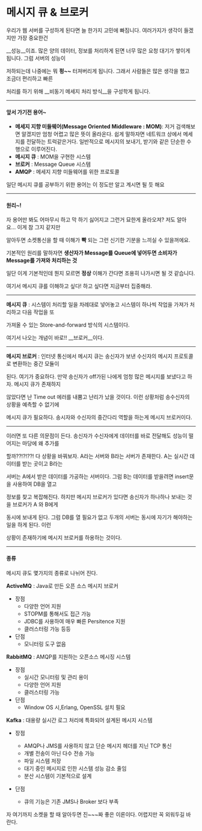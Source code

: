 # 메시지 큐 & 브로커

우리가 웹 서버를 구성하게 된다면 늘 한가지 고민에 빠짐니다.  여러가지가 생각이 들겠지만 가장 중요한건 

__성능__이죠. 많은 양의 데이터, 정보를 처리하게 된면 너무 많은 요청 대기가 쌓이게 됩니다.  그럼 서버의 성능이 

저하되는데 나중에는 뭐 __펑~~__ 터져버리게 됩니다. 그래서 사람들은 많은 생각을 했고 조금더 편리하고 빠른 

처리를 하기 위해 __비동기 메세지 처리 방식__을 구성학게 됩니다.

___

#### 앞서 가기전 용어~

- __메세지 지향 미들웨어(Message Oriented Middleware : MOM)__: 저거 검색해보면 알겠지만 엄청 어렵고 많은 뜻이 올라온다. 쉽게 말하자면 네트워크 상에서 메세지를 전달하는 트럭같은거다. 일반적으로 메시지의 보내기, 받기와 같은 단순한  수행으로 이루어진다.
- __메시지 큐__ : MOM을 구현한 시스템
- __브로커__ : Message Queue 시스템
- __AMQP__ : 메세지 지향 미들웨어를 위한 프로토콜 

일단 메시지 큐를 공부하기 위한 용어는 이 정도만 알고 계시면 될 듯 해요

___

#### 원리~!	

자 용어만 봐도 어마무시 하고 막 하기 싫어지고 그런거 묘한게 올라오져? 저도 알아요... 이게 참 그지 같지만 

알아두면 소켓통신을 할 때 이해가 __빡__ 되는 그런 신기한 기분을 느끼실 수 있을꺼에요.

기본적인 원리를 말하자면 __생산자가 Message를 Queue에 넣어두면 소비자가 Message를 가져와 처리하는 것__

일단 이게 기본적인데 뭔지 모르면 __정상__ 이해가 간다면 조용히 나가시면 될 것 같습니다.

여기서 메시지 큐를 이해하고 싶다! 하고 싶다면 지금부터 집중해라. 

___

__메시지 큐__ : 시스템이 처리할 일을 차례대로 넣어놓고 시스템이 하나씩 작업을 가져가 처리하고 다음 작업을 또

가져올 수 있는 Store-and-forward 방식의 시스템이다.

여기서 나오는 개념이 바로!! __브로커__이다. 

___

__메시지 브로커__ : 인터넷 통신에서 메시지 큐는 송신자가 보낸 수신자의 메시지 프로토콜로 변환하는 중간 모듈이

된다.  여기가 중요하다. 만약 송신자가 off가된 나에게 엄청 많은 메시지를 보냈다고 하자. 메시지 큐가 존재하지 

않았다면 난 Time out 에러를 내뿜고 난리가 났을 것이다. 이런 상황처럼 송수신자의 상황을 예측할 수 없기에 

메시지 큐가 필요하다. 송시자와 수신자의 중간다리 역할을 하는게 메시지 브로커이다.

___

이러면 또 다른 의문점이 든다. 송신자가 수신자에게 데이터를 바로 전달해도 성능이 떨어지는 마당에 왜 추가를 

할까??!?!??! 다 상황을 바꿔보자. A라는 서버와 B라는 서버가 존재한다. A는 실시간 데이터를 받는 곳이고 B라는 

서버는 A에서 받은 데이터를 가공하는 서버이다. 그럼 B는 데이터를 받을려면 insert문을 사용하여 DB을 열고 

정보를 찾고 복잡해진다. 하지만 메시지 브로커가 있다면 송신자가 하나하나 보내는 것을 브로커가 A 와 B에게

동시에 보내게 된다. 그럼 DB를 열 필요가 없고 두개의 서버는 동시에 자기가 해야하는 일을 하게 된다. 이런 

상황이 존재하기에 메시지 브로커를 하용하는 것이다.

___

#### 종류

메시지 큐도 몇가지의 종류로 나뉘어 진다. 



__ActiveMQ__ : Java로 만든 오픈 소스 메시지 브로커

- 장점 
  - 다양한 언어 지원
  - STOPM를 통해서도 접근 가능
  - JDBC를 사용하여 매우 빠른 Persitence 지원
  - 클러스터링 가능 등등
- 단점
  - 모니터링 도구 없음



__RabbitMQ__ : AMQP를 지원하는 오픈소스 메시징 시스템

- 장점
  - 실시간 모니터링 및 관리 용이
  - 다양한 언어 지원
  - 클러스터링 가능
- 단점
  - Window OS 시,Erlang, OpenSSL 설치 필요



__Kafka__ : 대용량 실시간 로그 처리에 특화되어 설계된 메시지 시스템

- 장점
  - AMQP나 JMS를 사용하지 않고 단순 메시지 헤더를 지닌 TCP 통신
  - 개별 전송이 아닌 다수 전송 가능
  - 파일 시스템 저장
  - 대기 중인 메시지로 인한 시스템 성능 감소 줄임
  - 분산 시스템이 기본적으로 설계

- 단점
  - 큐의 기능은 기존 JMS나 Broker 보다 부족





자 여기까지 소켓을 할 때 알아두면 진~~~짜 좋은 이론이다. 어렵지만 꼭 외워두길 바란다.
